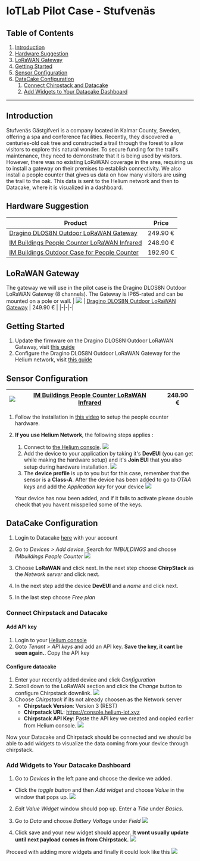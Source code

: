
# IoTLab Pilot Case - Stufvenäs

## Table of Contents
1. [Introduction](#introduction)
2. [Hardware Suggestion](#hardware-suggestion)
3. [LoRaWAN Gateway](#lorawan-gateway)
4. [Getting Started](#getting-started)
5. [Sensor Configuration](#sensor-configuration)
6. [DataCake Configuration](#datacake-configuration)
    1. [Connect Chirpstack and Datacake](#connect-chirpstack-and-datacake)
    2. [Add Widgets to Your Datacake Dashboard](#add-widgets-to-your-datacake-dashboard)

---

## Introduction
Stufvenäs Gästgifveri is a company located in Kalmar County, Sweden, offering a spa and conference facilities. Recently, they discovered a centuries-old oak tree and constructed a trail through the forest to allow visitors to explore this natural wonder. To secure funding for the trail's maintenance, they need to demonstrate that it is being used by visitors. However, there was no existing LoRaWAN coverage in the area, requiring us to install a gateway on their premises to establish connectivity. We also install a people counter that gives us data on how many visitors are using the trail to the oak. This data is sent to the Helium network and then to Datacake, where it is visualized in a dashboard. 

## Hardware Suggestion

| Product                                                                                                                                                                                                                      | Price    |
| ---------------------------------------------------------------------------------------------------------------------------------------------------------------------------------------------------------------------------- | -------- |
| [Dragino DLOS8N Outdoor LoRaWAN Gateway](https://iot-shop.de/en/shop/dragino-dlos8n-outdoor-lorawan-gateway-5841?category=7&search=LoRaWAN+Gateway#attr=17051,20022,6145,20023,14699)                                       | 249.90 € |
| [IM Buildings People Counter LoRaWAN Infrared](https://iot-shop.de/en/shop/im-buildings-people-counter-lorawan-infrared-4735?search=counter&order=name+asc#attr=23729,1177,20464,21806,18727,18728,18729,21807,21805,14505) | 248.90 € |
| [IM Buildings Outdoor Case for People Counter](https://iot-shop.de/en/shop/imb-ib002-002-00-im-buildings-outdoor-case-for-people-counter-5166?search=counter&order=name+asc#attr=23332)                                     | 192.90 € |

## LoRaWAN Gateway

The gateway we will use in the pilot case is the Dragino DLOS8N Outdoor LoRaWAN Gateway (8 channels). The Gateway is IP65-rated and can be mounted on a pole or wall.
| ![](./assets/lorawan_gateway.png) | [Dragino DLOS8N Outdoor LoRaWAN Gateway](https://iot-shop.de/en/shop/dragino-dlos8n-outdoor-lorawan-gateway-5841?category=7&search=LoRaWAN+Gateway#attr=17051,20022,6145,20023,14699) | 249.90 € |
|-|-|-|

## Getting Started
1. Update the firmware on the Dragino DLOS8N Outdoor LoRaWAN Gateway, visit [this guide](https://github.com/iot-lnu/iotlab-pilotcase-hasselo/blob/main/firmware.md)
2. Configure the Dragino DLOS8N Outdoor LoRaWAN Gateway for the Helium network, visit [this guide](https://github.com/iot-lnu/iotlab-pilotcase-hasselo/blob/main/helium.md)

## Sensor Configuration
| ![](./assets/IM-Buildings_People_Counter.jpg) | [IM Buildings People Counter LoRaWAN Infrared](https://iot-shop.de/en/shop/im-buildings-people-counter-lorawan-infrared-4735?search=counter&order=name+asc#attr=23729,1177,20464,21806,18727,18728,18729,21807,21805,14505) | 248.90 € |
|-|-|-|
1. Follow the installation in [this video](https://www.youtube.com/watch?v=m08ACak8ySE) to setup the people counter hardware.
2. **If you use Helium Network**, the following steps applies : 
   1. Connect to [the Helium console](https://console.helium-iot.xyz/front/).
![](./assets/heliumConfig/add_device.png)
   2. Add the device to your application by taking it's **DevEUI** (you can get while making the hardware setup) and it's **Join EUI** that you also setup during hardware installation.
![](./assets/heliumConfig/device_config.png)
   3. The **device profile** is up to you but for this case, remember that the sensor is a **Class-A**.
    After the device has been added to go to *OTAA keys* and add the *Application key* for your device
    ![](./assets/apps_key.png)

    Your device has now been added, and if it fails to activate please double check that you havent misspelled some of the keys.

## DataCake Configuration
1. Login to Datacake [here](https://app.datacake.de/) with your account
2. Go to *Devices > Add device*. Search for *IMBULDINGS* and choose *IMbuildings People Counter* 
![](./assets/add_device.png)

3. Choose **LoRaWAN** and click next. In the next step choose **ChirpStack** as the *Network server* and click next.
4. In the next step add the device **DevEUI** and a *name* and click next.
5. In the last step choose *Free plan*

### Connect Chirpstack and Datacake
#### Add API key
1. Login to your [Helium console](https://console.helium-iot.xyz/)
2. Goto *Tenant > API keys* and add an API key. **Save the key, it cant be seen again.**. Copy the API key

#### Configure datacake
1. Enter your recently added device and click *Configuration*
2. Scroll down to the LoRaWAN section and click the *Change* button to configure Chirpstack downlink.
![](./assets/downlink_helium.png)
3. Choose *Chirpstack* if its not already choosen as the Network server
   - **Chirpstack Version**: Version 3 (REST)
   - **Chirpstack URL**: https://console.helium-iot.xyz
   - **Chirpstack API Key**: Paste the API key we created and copied earlier from Helium console.
![](./assets/config_downlink2.png)

Now your Datacake and Chirpstack should be connected and we should be able to add widgets to visualize the data coming from your device through chirpstack.

### Add Widgets to Your Datacake Dashboard
1. Go to *Devices* in the left pane and choose the device we added.
- Click the *toggle button* and then *Add widget* and choose *Value* in the window that pops up. 
![](./assets/toogle.png)

2. *Edit Value Widget* window should pop up. Enter a *Title* under *Basics*. 
3. Go to *Data* and choose *Battery Voltage* under *Field*
![](./assets/add_widget.png)

3. Click save and your new widget should appear. **It wont usually update until next payload comes in from Chirpstack.**
![](./assets/bv.png)

Proceed with adding more widgets and finally it could look like this
![](./assets/dash.png)
